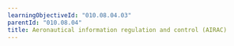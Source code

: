 ```yaml
---
learningObjectiveId: "010.08.04.03"
parentId: "010.08.04"
title: Aeronautical information regulation and control (AIRAC)
---
```

